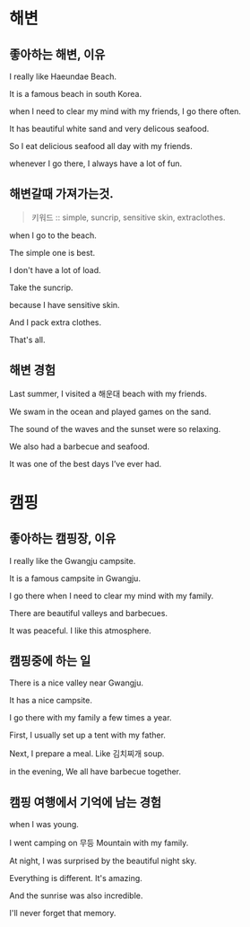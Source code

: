 # 해변

## 좋아하는 해변, 이유

I really like Haeundae Beach.

It is a famous beach in south Korea.

when I need to clear my mind with my friends, I go there often.

It has beautiful white sand and very delicous seafood.

So I eat delicious seafood all day with my friends.

whenever I go there, I always have a lot of fun.


## 해변갈때 가져가는것.

> 키워드 :: simple, suncrip, sensitive skin, extraclothes.

when I go to the beach.

The simple one is best.

I don't have a lot of load.

Take the suncrip.

because I have sensitive skin.

And I pack extra clothes.

That's all.


## 해변 경험

Last summer, I visited a 해운대 beach with my friends.

We swam in the ocean and played games on the sand.

The sound of the waves and the sunset were so relaxing.

We also had a barbecue and seafood.

It was one of the best days I’ve ever had.




# 캠핑

## 좋아하는 캠핑장, 이유

I really like the Gwangju campsite.

It is a famous campsite in Gwangju.

I go there when I need to clear my mind with my family.

There are beautiful valleys and barbecues.

It was peaceful. I like this atmosphere.


## 캠핑중에 하는 일

There is a nice valley near Gwangju.

It has a nice campsite.

I go there with my family a few times a year.

First, I usually set up a tent with my father.

Next, I prepare a meal. Like 김치찌개 soup.

in the evening, We all have barbecue together.



## 캠핑 여행에서 기억에 남는 경험

when I was young.

I went camping on 무등 Mountain with my family.

At night, I was surprised by the beautiful night sky.

Everything is different. It's amazing.

And the sunrise was also incredible.

I'll never forget that memory.
